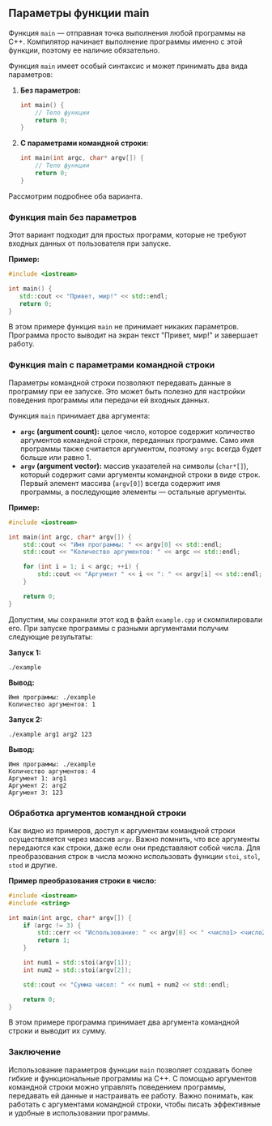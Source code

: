 ## Параметры функции main

Функция `main` — отправная точка выполнения любой программы на C++. Компилятор начинает выполнение программы именно с этой функции, поэтому ее наличие обязательно. 

Функция `main` имеет особый синтаксис и может принимать два вида параметров:

1. **Без параметров:**
   ```c++
   int main() {
       // Тело функции
       return 0;
   }
   ```

2. **С параметрами командной строки:**
   ```c++
   int main(int argc, char* argv[]) {
       // Тело функции
       return 0;
   }
   ```

Рассмотрим подробнее оба варианта.

### Функция main без параметров

Этот вариант подходит для простых программ, которые не требуют входных данных от пользователя при запуске.

**Пример:**

```c++
#include <iostream>

int main() {
   std::cout << "Привет, мир!" << std::endl; 
   return 0;
}
```

В этом примере функция `main` не принимает никаких параметров. Программа просто выводит на экран текст "Привет, мир!" и завершает работу.

### Функция main с параметрами командной строки

Параметры командной строки позволяют передавать данные в программу при ее запуске. Это может быть полезно для настройки поведения программы или передачи ей входных данных.

Функция `main` принимает два аргумента:

* **`argc` (argument count):** целое число, которое содержит количество аргументов командной строки, переданных программе. Само имя программы также считается аргументом, поэтому `argc` всегда будет больше или равно 1.
* **`argv` (argument vector):** массив указателей на символы (`char*[]`), который содержит сами аргументы командной строки в виде строк. Первый элемент массива (`argv[0]`) всегда содержит имя программы, а последующие элементы — остальные аргументы.

**Пример:**

```c++
#include <iostream>

int main(int argc, char* argv[]) {
    std::cout << "Имя программы: " << argv[0] << std::endl;
    std::cout << "Количество аргументов: " << argc << std::endl;

    for (int i = 1; i < argc; ++i) {
        std::cout << "Аргумент " << i << ": " << argv[i] << std::endl;
    }

    return 0;
}
```

Допустим, мы сохранили этот код в файл `example.cpp` и скомпилировали его. При запуске программы с разными аргументами получим следующие результаты:

**Запуск 1:**

```
./example
```

**Вывод:**

```
Имя программы: ./example
Количество аргументов: 1
```

**Запуск 2:**

```
./example arg1 arg2 123
```

**Вывод:**

```
Имя программы: ./example
Количество аргументов: 4
Аргумент 1: arg1
Аргумент 2: arg2
Аргумент 3: 123
```

###  Обработка аргументов командной строки

Как видно из примеров, доступ к аргументам командной строки осуществляется через массив `argv`. Важно помнить, что все аргументы передаются как строки, даже если они представляют собой числа. Для преобразования строк в числа можно использовать функции `stoi`, `stol`, `stod` и другие.

**Пример преобразования строки в число:**

```c++
#include <iostream>
#include <string>

int main(int argc, char* argv[]) {
    if (argc != 3) {
        std::cerr << "Использование: " << argv[0] << " <число1> <число2>" << std::endl;
        return 1;
    }

    int num1 = std::stoi(argv[1]);
    int num2 = std::stoi(argv[2]);

    std::cout << "Сумма чисел: " << num1 + num2 << std::endl;

    return 0;
}
```

В этом примере программа принимает два аргумента командной строки и выводит их сумму. 

### Заключение

Использование параметров функции `main` позволяет создавать более гибкие и функциональные программы на C++.  С помощью аргументов командной строки можно управлять поведением программы, передавать ей данные и настраивать ее работу.  Важно понимать, как работать с аргументами командной строки, чтобы писать эффективные и удобные в использовании программы. 

